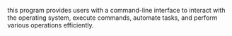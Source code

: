 this program provides users with a command-line interface to interact with the operating system, execute commands, automate tasks, and perform various operations efficiently.
